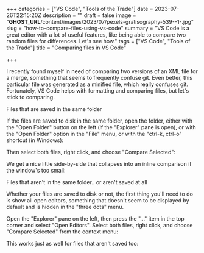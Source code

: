 +++
categories = ["VS Code", "Tools of the Trade"]
date = 2023-07-26T22:15:20Z
description = ""
draft = false
image = "__GHOST_URL__/content/images/2023/07/pexels-gratisography-539--1-.jpg"
slug = "how-to-compare-files-using-vs-code"
summary = "VS Code is a great editor with a lot of useful features, like being able to compare two random files for differences. Let's see how."
tags = ["VS Code", "Tools of the Trade"]
title = "Comparing files in VS Code"

+++


I recently found myself in need of comparing two versions of an XML file for a merge, something that seems to frequently confuse git. Even better, this particular file was generated as a minified file, which really confuses git. Fortunately, VS Code helps with formatting and comparing files, but let's stick to comparing.


Files that are saved in the same folder

If the files are saved to disk in the same folder, open the folder, either with the "Open Folder" button on the left (if the "Explorer" pane is open), or with the "Open Folder" option in the "File" menu, or with the "ctrl-k, ctrl-o" shortcut (in Windows):

Then select both files, right click, and choose "Compare Selected":

We get a nice little side-by-side that collapses into an inline comparison if the window's too small:


Files that aren't in the same folder.. or aren't saved at all

Whether your files are saved to disk or not, the first thing you'll need to do is show all open editors, something that doesn't seem to be displayed by default and is hidden in the "three dots" menu.

Open the "Explorer" pane on the left, then press the "..." item in the top corner and select "Open Editors". Select both files, right click, and choose "Compare Selected" from the context menu:

This works just as well for files that aren't saved too: